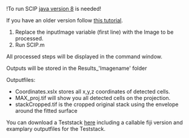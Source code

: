 !To run SCIP [java version 8](http://www.oracle.com/technetwork/java/javase/downloads/jre8-downloads-2133155.html) is needed!

If you have an older version follow [this tutorial](https://de.mathworks.com/matlabcentral/answers/130359-how-do-i-change-the-java-virtual-machine-jvm-that-matlab-is-using-on-windows).

1. Replace the inputImage variable (first line) with the Image to be processed. 
2. Run SCIP.m

All processed steps will be displayed in the command window.

Outputs will be stored in the Results_'Imagename' folder

Outputfiles:

- Coordinates.xslx stores all x,y,z coordinates of detected cells.
- MAX_proj.tif will show you all detected cells on the projection.
- stackCropped.tif is the cropped original stack using the envelope around the fitted surface

You can download a Teststack [here](https://figshare.com/articles/Teststack_zip/5598031) including a callable fiji version and examplary outputfiles for the Teststack.